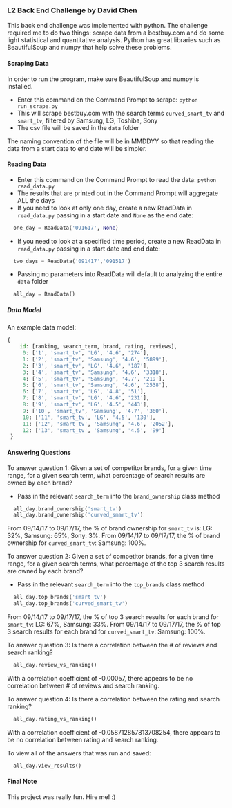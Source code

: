 ### L2 Back End Challenge by David Chen

This back end challenge was implemented with python. The challenge required me to do two things:
scrape data from a bestbuy.com and do some light statistical and quantitative analysis. Python
has great libraries such as BeautifulSoup and numpy that help solve these problems.

#### Scraping Data

In order to run the program, make sure BeautifulSoup and numpy is installed.

+ Enter this command on the Command Prompt to scrape: `python run_scrape.py`
+ This will scrape bestbuy.com with the search terms `curved_smart_tv` and `smart_tv`, filtered by Samsung, LG, Toshiba, Sony
+ The csv file will be saved in the `data` folder

The naming convention of the file will be in MMDDYY so that reading the data from a start date to end date will be simpler.

#### Reading Data

+ Enter this command on the Command Prompt to read the data: `python read_data.py`
+ The results that are printed out in the Command Prompt will aggregate ALL the days
+ If you need to look at only one day, create a new ReadData in `read_data.py` passing in a start date and `None` as the end date:
```python
  one_day = ReadData('091617', None)
```
+ If you need to look at a specified time period, create a new ReadData in `read_data.py` passing in a start date and end date:
```python
  two_days = ReadData('091417','091517')
```
+ Passing no parameters into ReadData will default to analyzing the entire `data` folder
```python
  all_day = ReadData()
```

##### Data Model

An example data model:

``` python
{
    id: [ranking, search_term, brand, rating, reviews],
     0: ['1', 'smart_tv', 'LG', '4.6', '274'],
     1: ['2', 'smart_tv', 'Samsung', '4.6', '5899'],
     2: ['3', 'smart_tv', 'LG', '4.6', '187'],
     3: ['4', 'smart_tv', 'Samsung', '4.6', '3318'],
     4: ['5', 'smart_tv', 'Samsung', '4.7', '219'],
     5: ['6', 'smart_tv', 'Samsung', '4.6', '2538'],
     6: ['7', 'smart_tv', 'LG', '4.8', '51'],
     7: ['8', 'smart_tv', 'LG', '4.6', '231'],
     8: ['9', 'smart_tv', 'LG', '4.5', '443'],
     9: ['10', 'smart_tv', 'Samsung', '4.7', '360'],
     10: ['11', 'smart_tv', 'LG', '4.5', '130'],
     11: ['12', 'smart_tv', 'Samsung', '4.6', '2052'],
     12: ['13', 'smart_tv', 'Samsung', '4.5', '99']
 }
```

#### Answering Questions

To answer question 1: Given a set of competitor brands, for a given time range, for a given search term, what percentage of search results are owned by each brand?

+ Pass in the relevant `search_term` into the `brand_ownership` class method
```python
  all_day.brand_ownership('smart_tv')
  all_day.brand_ownership('curved_smart_tv')
```
From 09/14/17 to 09/17/17, the % of brand ownership for `smart_tv` is: LG: 32%, Samsung: 65%, Sony: 3%.
From 09/14/17 to 09/17/17, the % of brand ownership for `curved_smart_tv`: Samsung: 100%.

To answer question 2: Given a set of competitor brands, for a given time range, for a given search terms, what percentage of the top 3 search results are owned by each brand?

+ Pass in the relevant `search_term` into the `top_brands` class method
```python
  all_day.top_brands('smart_tv')
  all_day.top_brands('curved_smart_tv')
```
From 09/14/17 to 09/17/17, the % of top 3 search results for each brand for `smart_tv`: LG: 67%, Samsung: 33%.
From 09/14/17 to 09/17/17, the % of top 3 search results for each brand for `curved_smart_tv`: Samsung: 100%.

To answer question 3: Is there a correlation between the # of reviews and search ranking?
```python
  all_day.review_vs_ranking()
```
With a correlation coefficient of -0.00057, there appears to be no correlation between # of reviews and search ranking.

To answer question 4: Is there a correlation between the rating and search ranking?
```python
  all_day.rating_vs_ranking()
```
With a correlation coefficient of -0.058712857813708254, there appears to be no correlation between rating and search ranking.

To view all of the answers that was run and saved:
```python
  all_day.view_results()
```

#### Final Note
This project was really fun. Hire me! :)
